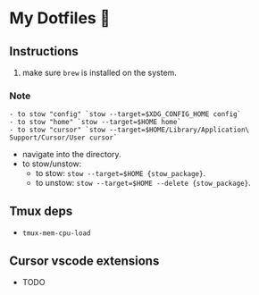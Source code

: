 # My Dotfiles 🥹

## Instructions

1. make sure `brew` is installed on the system.

### Note

    - to stow "config" `stow --target=$XDG_CONFIG_HOME config`
    - to stow "home" `stow --target=$HOME home`
    - to stow "cursor" `stow --target=$HOME/Library/Application\ Support/Cursor/User cursor`

- navigate into the directory.
- to stow/unstow:
  - to stow: `stow --target=$HOME {stow_package}`.
  - to unstow: `stow --target=$HOME --delete {stow_package}`.

## Tmux deps

- `tmux-mem-cpu-load`

## Cursor vscode extensions

- TODO
